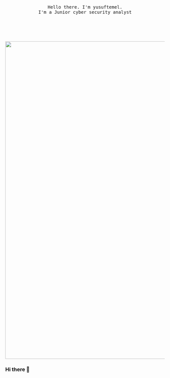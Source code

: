 <p align="center">
  <br>
  <br>
  <br>
  <samp>Hello there. I'm yusuftemel</a>.<br> I'm a Junior cyber security analyst <br><br></samp>
  <br>
  <br>
  <br>
  <br>
  <img src="https://edam.org.tr/wp-content/uploads/2019/12/hack-detected.jpg" width="1000" />
</p>

### Hi there 👋

<!--
**yusuftemel/yusuftemel** is a ✨ _special_ ✨ repository because its `README.md` (this file) appears on your GitHub profile.

Here are some ideas to get you started:

- 🔭 I’m currently working on ...
- 🌱 I’m currently learning ...
- 👯 I’m looking to collaborate on ...
- 🤔 I’m looking for help with ...
- 💬 Ask me about ...
- 📫 How to reach me: ...
- 😄 Pronouns: ...
- ⚡ Fun fact: ...
-->
